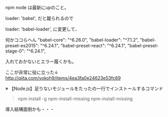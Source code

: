 npm
node
は最新にupのこと。

loader: 'babel',
だと蹴られるので

loader: 'babel-loader', 
に変更して、

何かココらへん
    "babel-core": "^6.26.0",
    "babel-loader": "^7.1.2",
    "babel-preset-es2015": "^6.24.1",
    "babel-preset-react": "^6.24.1",
    "babel-preset-stage-0": "^6.24.1",

入れておかないとエラー履くかも。

ここが非常に役に立った↓
http://qiita.com/yokoh9/items/4ea3fa0e24623e53fc69

※
【Node.js】足りないモジュールをたったの一行でインストールするコマンド

> npm install -g npm-install-missing
> npm-install-missing

導入結構面倒かも・・・
